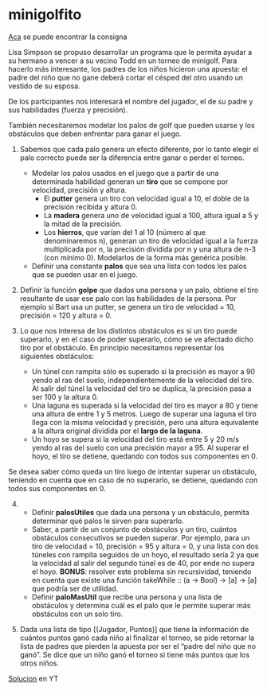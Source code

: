 # minigolfito

[Aca](https://docs.google.com/document/d/1LeWBI6pg_7uNFN_yzS2DVuVHvD0M6PTlG1yK0lCvQVE/edit#) se puede encontrar la consigna 

Lisa Simpson se propuso desarrollar un programa que le permita ayudar a su hermano a vencer a su vecino Todd en un torneo de minigolf. Para hacerlo más interesante, los padres de los niños hicieron una apuesta: el padre del niño que no gane deberá cortar el césped del otro usando un vestido de su esposa.

De los participantes nos interesará el nombre del jugador, el de su padre y sus habilidades (fuerza y precisión). 

También necesitaremos modelar los palos de golf que pueden usarse y los obstáculos que deben enfrentar para ganar el juego.

1. Sabemos que cada palo genera un efecto diferente, por lo tanto elegir el palo correcto puede ser la diferencia entre ganar o perder el torneo.
    - Modelar los palos usados en el juego que a partir de una determinada habilidad generan un **tiro** que se compone por velocidad, precisión y altura.
      - El **putter** genera un tiro con velocidad igual a 10, el doble de la precisión recibida y altura 0.
      - La **madera** genera uno de velocidad igual a 100, altura igual a 5 y la mitad de la precisión.
      - Los **hierros**, que varían del 1 al 10 (número al que denominaremos n), generan un tiro de velocidad igual a la fuerza multiplicada por n, la precisión dividida por n y una altura de n-3 (con mínimo 0). Modelarlos de la forma más genérica posible.
    - Definir una constante **palos** que sea una lista con todos los palos que se pueden usar en el juego.

2. Definir la función **golpe** que dados una persona y un palo, obtiene el tiro resultante de usar ese palo con las habilidades de la persona.
Por ejemplo si Bart usa un putter, se genera un tiro de velocidad = 10, precisión = 120 y altura = 0.

3. Lo que nos interesa de los distintos obstáculos es si un tiro puede superarlo, y en el caso de poder superarlo, cómo se ve afectado dicho tiro por el obstáculo. En principio necesitamos representar los siguientes obstáculos:
    - Un túnel con rampita sólo es superado si la precisión es mayor a 90 yendo al ras del suelo, independientemente de la velocidad del tiro. Al salir del túnel la velocidad del tiro se duplica, la precisión pasa a ser 100 y la altura 0.
    - Una laguna es superada si la velocidad del tiro es mayor a 80 y tiene una altura de entre 1 y 5 metros. Luego de superar una laguna el tiro llega con la misma velocidad y precisión, pero una altura equivalente a la altura original dividida por el **largo de la laguna**.
    - Un hoyo se supera si la velocidad del tiro está entre 5 y 20 m/s yendo al ras del suelo con una precisión mayor a 95. Al superar el hoyo, el tiro se detiene, quedando con todos sus componentes en 0.

Se desea saber cómo queda un tiro luego de intentar superar un obstáculo, teniendo en cuenta que en caso de no superarlo, se detiene, quedando con todos sus componentes en 0.

4. 
     - Definir **palosUtiles** que dada una persona y un obstáculo, permita determinar qué palos le sirven para superarlo.
     - Saber, a partir de un conjunto de obstáculos y un tiro, cuántos obstáculos consecutivos se pueden superar.
     Por ejemplo, para un tiro de velocidad = 10, precisión = 95 y altura = 0, y una lista con dos túneles con rampita seguidos de un hoyo, el resultado sería 2 ya que la velocidad al salir del segundo túnel es de 40, por ende no supera el hoyo.
     **BONUS**: resolver este problema sin recursividad, teniendo en cuenta que existe una función takeWhile :: (a -> Bool) -> [a] -> [a] que podría ser de utilidad.
     - Definir **paloMasUtil** que recibe una persona y una lista de obstáculos y determina cuál es el palo que le permite superar más obstáculos con un solo tiro.

5. Dada una lista de tipo [(Jugador, Puntos)] que tiene la información de cuántos puntos ganó cada niño al finalizar el torneo, se pide retornar la lista de padres que pierden la apuesta por ser el “padre del niño que no ganó”. Se dice que un niño ganó el torneo si tiene más puntos que los otros niños.


[Solucion](https://www.youtube.com/watch?v=1TPHFSs3PFk) en YT